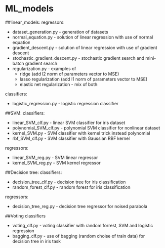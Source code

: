 # ML_models
##linear_models:
regressors:
- dataset_generation.py - generation of datasets
- normal_equation.py - solution of linear regression with use of normal equation
- gradient_descent.py - solution of linear regression with use of gradient descent
- stochastic_gradient_descent.py - stochastic gradient search and mini-batch gradient search
- regularization.py - examples of 
    - ridge (add l2 norm of parameters vector to MSE)
    - lasso regularization (add l1 norm of parameters vector to MSE)
    - elastic net regularization - mix of both
    
classifiers:
- logistic_regression.py - logistic regression classifier

##SVM:
classifiers:
- linear_SVM_clf.py - linear SVM classifier for iris dataset
- polynomial_SVM_clf.py - polynomial SVM classifier for nonlinear dataset
- kernel_SVM.py - SVM classifier with kernel trick instead polynomial
- rbf_SVM_clf.py - SVM classifier with Gaussian RBF kernel

regressors:
- linear_SVM_reg.py - SVM linear regressor
- kernel_SVM_reg.py - SVM kernel regressor

##Decision tree:
classifiers:
- decision_tree_clf.py - decision tree for iris classification
- random_forest_clf.py - random forest for iris classification

regressors:
- decision_tree_reg.py - decision tree regressor for noised parabola

##Voting classifiers
- voting_clf.py - voting classifier with random forrest, SVM and logistic regression
- bagging_clf.py - use of bagging (random choise of train data) for decision tree in iris task